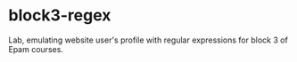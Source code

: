 # block3-regex
Lab, emulating website user's profile with regular expressions for block 3 of Epam courses.
